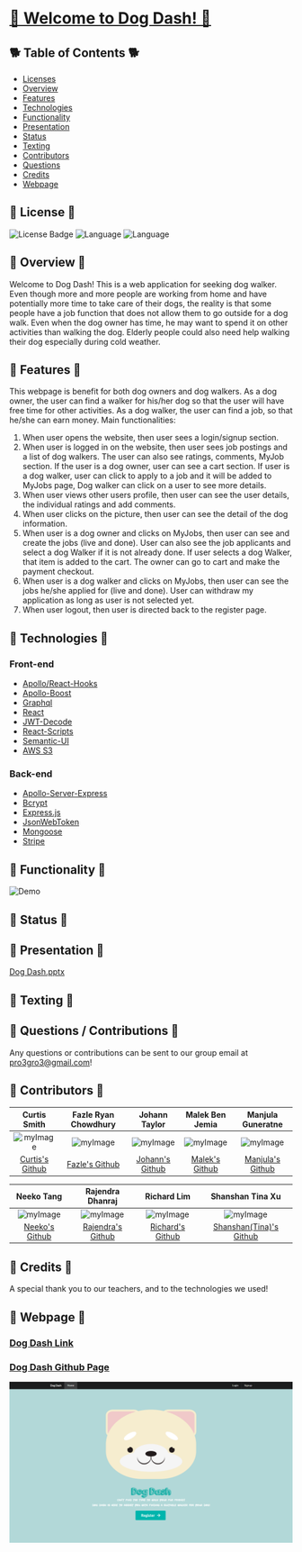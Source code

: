 # <a href="https://dog-dash.herokuapp.com/">🐶 Welcome to Dog Dash! 🐶</a>

## 🐕 Table of Contents 🐕

* [Licenses](#Licenses) 
* [Overview](#Overview)
* [Features](#Features)
* [Technologies](#Technologies)
* [Functionality](#Functionality)
* [Presentation](#Presentation)
* [Status](#Status)
* [Texting](#Texting)
* [Contributors](#Contributors)
* [Questions](#Questions)
* [Credits](#Credits)
* [Webpage](#Webpage)

<a name="Licenses"></a>
## 📜 License 📜 

![License Badge](https://img.shields.io/badge/License-MIT-brightgreen.svg) ![Language](https://img.shields.io/github/languages/count/pro3gro3/walk-my-dog?style=plastic&logo=appveyor&color=ff69b4) ![Language](https://img.shields.io/github/languages/top/pro3gro3/walk-my-dog?style=flat&logo=appveyor&color=blueviolet)

<a name="Overview"></a>
## 🐾 Overview 🐾
Welcome to Dog Dash! This is a web application for seeking dog walker. Even though more and more people are working from home and have potentially more time to take care of their dogs, the reality is that some people have a job function that does not allow them to go outside for a dog walk. Even when the dog owner has time, he may want to spend it on other activities than walking the dog. Elderly people could also need help walking their dog especially during cold weather.

<a name="Features"></a>
## 🐾 Features 🐾
This webpage is benefit for both dog owners and dog walkers. As a dog owner, the user can find a walker for his/her dog so that the user will have free time for other activities. As a dog walker, the user can find a job, so that he/she can earn money.
Main functionalities:
1. When user opens the website, then user sees a login/signup section.
2. When user is logged in on the website, then user sees job postings and a list of dog walkers. The user can also see ratings, comments, MyJob section. If the user is a dog owner, user can see a cart section. If user is a dog walker, user can click to apply to a job and it will be added to MyJobs page, Dog walker can click on a user to see more details.
3. When user views other users profile, then user can see the user details, the individual ratings and add comments.
4. When user clicks on the picture, then user can see the detail of the dog information. 
5. When user is a dog owner and clicks on MyJobs, then user can see and create the jobs (live and done). User can also see the job applicants and select a dog Walker if it is not already done. If user selects a dog Walker, that item is added to the cart. The owner can go to cart and make the payment checkout.
6. When user is a dog walker and clicks on MyJobs, then user can see the jobs he/she applied for (live and done). User can withdraw my application as long as user is not selected yet.
10. When user logout, then user is directed back to the register page.


<a name="Technologies"></a>
## 🐾 Technologies 🐾

### Front-end 
* <a href="https://www.apollographql.com/docs/react/api/react/hooks/">Apollo/React-Hooks</a>
* <a href="https://www.npmjs.com/package/apollo-boost">Apollo-Boost</a>
* <a href="https://graphql.org/">Graphql</a>
* <a href="hhttps://reactjs.org/">React</a>
* <a href="https://www.npmjs.com/package/jwt-decode">JWT-Decode</a>
* <a href="https://www.npmjs.com/package/react-scripts">React-Scripts</a>
* <a href="https://semantic-ui.com/">Semantic-UI</a>
* <a href="https://aws.amazon.com/s3/">AWS S3</a>

### Back-end
* <a href="https://www.npmjs.com/package/apollo-server-express">Apollo-Server-Express</a>
* <a href="https://www.npmjs.com/package/bcrypt">Bcrypt</a>
* <a href="https://expressjs.com/">Express.js</a>
* <a href="https://www.npmjs.com/package/jsonwebtoken">JsonWebToken</a>
* <a href="https://mongoosejs.com/">Mongoose</a>
* <a href="https://stripe.com/docs/payments/accept-a-payment?ui=checkout">Stripe</a>


<a name="Functionality"></a> 
## 🐾 Functionality 🐾
![Demo](./client/src/assets/demo.gif)

<a name="Status"></a>
## 🐾 Status 🐾

<a name="Presentation"></a>
## 🐾 Presentation 🐾
[Dog Dash.pptx](./client/src/assets/dogdash.pptx)

<a name="Texting"></a>
## 🐾 Texting 🐾

<a name ="Questions"></a>
## 🐾‍ Questions / Contributions 🐾‍
Any questions or contributions can be sent to our group email at pro3gro3@gmail.com!

<a name="Contributors"></a>
## 🐾 Contributors 🐾

|Curtis Smith|Fazle Ryan Chowdhury|Johann Taylor|Malek Ben Jemia|Manjula Guneratne
|:---:|:---:|:---:|:---:|:---:|
|![myImage](https://avatars.githubusercontent.com/u/75030108?v=4)|![myImage](https://avatars.githubusercontent.com/u/4224443?v=4)|![myImage](https://avatars.githubusercontent.com/u/65516487?v=4)|![myImage](https://avatars.githubusercontent.com/u/74930445?v=4)|![myImage](https://avatars.githubusercontent.com/u/55724734?v=4)|
|<a href="https://github.com/cjsmith1988">Curtis's Github</a>| <a href="https://github.com/ryan7998">Fazle's Github</a>|<a href="https://github.com/johannt91">Johann's Github</a>|<a href="https://github.com/malek-benjemia">Malek's Github</a>|<a href="https://github.com/Manjula85">Manjula's Github

|Neeko Tang|Rajendra Dhanraj|Richard Lim|Shanshan Tina Xu
|:---:|:---:|:---:|:---:|
|![myImage](https://avatars.githubusercontent.com/u/74262676?v=4)|![myImage](https://avatars.githubusercontent.com/u/74839893?v=4)|![myImage](https://avatars.githubusercontent.com/u/42844958?v=4)|![myImage](https://avatars.githubusercontent.com/u/77250536?s=460&u=e5c6bc1d7852a92834c9641f800430924902a4f8&v=4)|
|<a href="https://github.com/Neeko623" target="_blank">Neeko's Github</a>|<a href="https://github.com/Rajendra-Dhanraj" target="_blank"> Rajendra's Github</a>|<a href="https://github.com/Lim95" target="_blank"> Richard's Github</a>|<a href="https://github.com/shanshantina" target="_blank"> Shanshan(Tina)'s Github</a>|

<a name ="Credits"></a>
## 🐾 Credits 🐾
A special thank you to our teachers, and to the technologies we used!

<a name="Webpage"></a>
## 🐾 Webpage 🐾

### <a href= "https://dog-dash.herokuapp.com/"> Dog Dash Link
### <a href= "https://github.com/pro3gro3/walk-my-dog/"> Dog Dash Github Page
![Homepage](./client/src/assets/homepage.png)